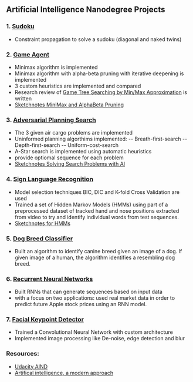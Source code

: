 ## Artificial Intelligence Nanodegree Projects

### 1. [Sudoku](https://github.com/BarbaraJoebstl/AIND_Sudoku)
- Constraint propagation to solve a sudoku (diagonal and naked twins)

### 2. [Game Agent](https://github.com/BarbaraJoebstl/AIND_Isolation)
- Minimax algorithm is implemented
- Minimax algorithm with alpha-beta pruning with iterative deepening is implemented
- 3 custom heuristics are implemented and compared
- Research review of [Game Tree Searching by Min/Max Approximation](https://people.csail.mit.edu/rivest/pubs/Riv87c.pdf) is written
- [Sketchnotes MiniMax and AlphaBeta Pruning](https://github.com/BarbaraJoebstl/AIND/wiki/MiniMax-Algorithm)

### 3. [Adversarial Planning Search](https://github.com/BarbaraJoebstl/AIND_Planning_Search)
 - The 3 given air cargo problems are implemented
 - Uninformed planning algorthims implemented:
  -- Breath-first-search
  -- Depth-first-search
  -- Uniform-cost-search
 - A-Star search is implemented using automatic heuristics
 - provide optiomal sequence for each problem
 - [Sketchnotes Solving Search Problems with AI](https://github.com/BarbaraJoebstl/AIND/wiki/Solve-Search-Problems-with-AI)
 
### 4. [Sign Language Recognition](https://github.com/BarbaraJoebstl/AIND_Recognizer) 
 - Model selection techniques BIC, DIC and K-fold Cross Validation are used
 - Trained a set of Hidden Markov Models (HMMs) using part of a preprocessed dataset of tracked hand and nose positions extracted from video to try and identify individual words from test sequences. 
 - [Sketchnotes for HMMs](https://github.com/BarbaraJoebstl/AIND/wiki/Hidden-Markov-Models)
 
 ### 5. [Dog Breed Classifier](https://github.com/BarbaraJoebstl/AIND_CNN_PROJECT)
  - Built an algorithm to identify canine breed given an image of a dog. If given image of a human, the algorithm identifies a resembling dog breed.
 
 ### 6. [Recurrent Neural Networks](https://github.com/BarbaraJoebstl/AIND_RNN)
  - Built RNNs that can generate sequences based on input data
  - with a focus on two applications: used real market data in order to predict future Apple stock prices using an RNN model.
 
 ### 7. [Facial Keypoint Detector](https://github.com/BarbaraJoebstl/AIND_Facial_Keypoints)
  - Trained a Convolutional Neural Network with custom architecture
  - Implemented image processing like De-noise, edge detection and blur
 
 ### Resources:
 - [Udacity AIND](https://udacity.com/ai/)
 - [Artifical intelligence, a modern approach](http://aima.eecs.berkeley.edu/2nd-ed/)
